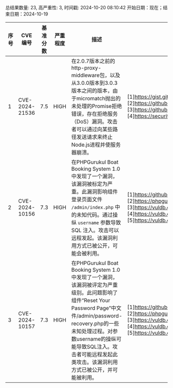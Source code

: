 总结果数量: 23, 高严重性: 3, 时间戳: 2024-10-20 08:10:42
开始日期：现在；结束日期：2024-10-19

| 序号 | CVE 编号 | 基准分数 | 严重程度 | 描述 | 参考链接 |
|-----|--------|------------|----------|-------------|------------|
| 1 | CVE-2024-21536 | 7.5  | HIGH | 在2.0.7版本之前的http-proxy-middleware包，以及从3.0.0版本到3.0.3版本之间的版本，由于micromatch抛出的未处理的Promise拒绝错误，存在拒绝服务（DoS）漏洞。攻击者可以通过向某些路径发送请求来终止Node.js进程并使服务器崩溃。 | [1]https://gist.github.com/mhassan1/28be67266d82a53708ed59ce5dc3c94a<br>[2]https://github.com/chimurai/http-proxy-middleware/commit/0b4274e8cc9e9a2c5a06f35fbf456ccfcebc55a5<br>[3]https://github.com/chimurai/http-proxy-middleware/commit/788b21e4aff38332d6319557d4a5b1b13b1f9a22<br>[4]https://security.snyk.io/vuln/SNYK-JS-HTTPPROXYMIDDLEWARE-8229906 |
| 2 | CVE-2024-10156 | 7.3  | HIGH | 在PHPGurukul Boat Booking System 1.0中发现了一个漏洞，该漏洞被标定为严重。此漏洞影响组件登录页面文件 `/admin/index.php` 中的未知代码。通过操纵 `username` 参数导致 SQL 注入。攻击可以远程发起。该漏洞利用方式已被公开，可能会被利用。 | [1]https://github.com/jadu101/CVE/blob/main/phpgurukul_boat_booking_system_admin_index_sqli.md<br>[2]https://phpgurukul.com/<br>[3]https://vuldb.com/?ctiid.280942<br>[4]https://vuldb.com/?id.280942<br>[5]https://vuldb.com/?submit.425398 |
| 3 | CVE-2024-10157 | 7.3  | HIGH | 在PHPGurukul Boat Booking System 1.0中发现了一个漏洞，该漏洞被评定为严重级别。此问题影响了组件“Reset Your Password Page”中文件/admin/password-recovery.php的一些未知处理过程。对参数username的操纵可能导致SQL注入。攻击者可能远程发起此类攻击。该漏洞利用方式已被公开，并可能被利用。 | [1]https://github.com/jadu101/CVE/blob/main/phpgurukul_boat_booking_system_admin_password_recovery_sqli.md<br>[2]https://phpgurukul.com/<br>[3]https://vuldb.com/?ctiid.280943<br>[4]https://vuldb.com/?id.280943<br>[5]https://vuldb.com/?submit.425399 |